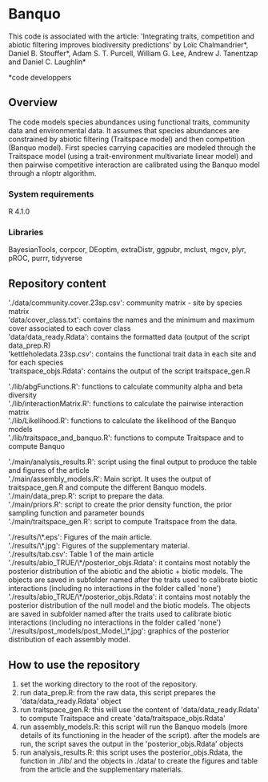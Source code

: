 # Banquo

This code is associated with the article: 'Integrating traits, competition and abiotic filtering improves biodiversity predictions' by Loïc Chalmandrier*, Daniel B. Stouffer*, Adam S. T. Purcell, William G. Lee, Andrew J. Tanentzap and Daniel C. Laughlin*
 
 *code developpers

## Overview  
The code models species abundances using functional traits, community data and environmental data. It assumes that species abundances are constrained by abiotic filtering (Traitspace model) and then competition (Banquo model). First species carrying capacities are modeled through the Traitspace model (using a trait-environment multivariate linear model) and then pairwise competitive interaction are calibrated using the Banquo model through a nloptr algorithm.


### System requirements
R 4.1.0

### Libraries
BayesianTools, corpcor, DEoptim, extraDistr, ggpubr, mclust, mgcv, plyr, pROC, purrr, tidyverse


## Repository content

<p> './data/community.cover.23sp.csv': community matrix - site by species matrix <br>
'data/cover_class.txt': contains the names and the minimum and maximum cover associated to each cover class <br>
'data/data_ready.Rdata': contains the formatted data (output of the script data_prep.R) <br>
'kettleholedata.23sp.csv': contains the functional trait data in each site and for each species <br>
'traitspace_objs.Rdata': contains the output of the script traitspace_gen.R </p>
<p>  './lib/abgFunctions.R': functions to calculate community alpha and beta diversity <br>
'./lib/interactionMatrix.R': functions to calculate the pairwise interaction matrix <br>
'./lib/Likelihood.R': functions to calculate the likelihood of the Banquo models<br> 
'./lib/traitspace_and_banquo.R': functions to compute Traitspace and to compute Banquo</p>
<p> './main/analysis_results.R': script using the final output to produce the table and figures of the article <br>
'./main/assembly_models.R': Main script. It uses the output of traitspace_gen.R and compute the different Banquo models.<br>
'./main/data_prep.R': script to prepare the data.<br>
'./main/priors.R': script to create the prior density function, the prior sampling function and parameter bounds <br>
'./main/traitspace_gen.R': script to compute Traitspace from the data.</p>
<p>  './results/\*.eps': Figures of the main article.<br>
'./results/\*.jpg': Figures of the supplementary material.<br>
'./results/tab.csv': Table 1 of the main article<br>
'./results/abio_TRUE/\*/posterior_objs.Rdata': it contains most notably the posterior distribution of the abiotic and the abiotic + biotic models. The objects are saved in subfolder named after the traits used to calibrate biotic interactions (including no interactions in the folder called 'none')<br>
'./results/abio_TRUE/\*/posterior_objs.Rdata': it contains most notably the posterior distribution of the null model and the biotic models. The objects are saved in subfolder named after the traits used to calibrate biotic interactions (including no interactions in the folder called 'none')<br>
'./results/post_models/post_Model_\*.jpg': graphics of the posterior distribution of each assembly model.</p>
         
## How to use the repository
1. set the working directory to the root of the repository.
2. run data_prep.R: from the raw data, this script prepares the 'data/data_ready.Rdata' object
3. run traitspace_gen.R: this will use the content of 'data/data_ready.Rdata' to compute Traitspace and create 'data/traitspace_objs.Rdata' 
4. run assembly_models.R: this script will run the Banquo models (more details of its functioning in the header of the script). after the models are run, the script saves the output in the 'posterior_objs.Rdata' objects
5. run analysis_results.R: this script uses the posterior_objs.Rdata, the function in ./lib/ and the objects in ./data/ to create the figures and table from the article and the supplementary materials.
